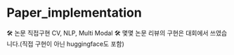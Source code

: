 # Paper_implementation
🛠 논문 직접구현 CV, NLP, Multi Modal 🛠
몇몇 논문 리뷰의 구현은 대회에서 쓰였습니다.(직접 구현이 아닌 huggingface도 포함)
